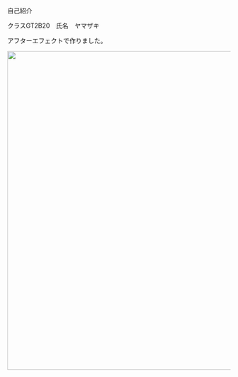 
<html>
<head>
<meta charset="utf-8">
</head>
自己紹介
 
<body>
<p>クラスGT2B20　氏名　ヤマザキ</p>
<p>アフターエフェクトで作りました。</p>
<img src="２年生　課題/コンポ 2 (00198).png" width="1280" height="720" alt=""/>
</body>
</html>
